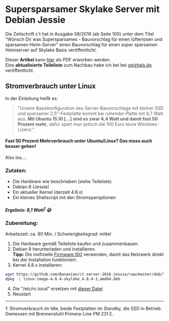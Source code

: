 # Supersparsamer Skylake Server mit Debian Jessie

Die Zeitschrift c't hat in Ausgabe 08/2016 (ab Seite 100) unter dem Titel "Wünsch Dir was Supersparsames -
Bauvorschlag für einen lüfterlosen und sparsamen Heim-Server" einen Bauvorschlag für einen super sparsamen Heimserver auf Skylake Basis veröffentlicht.

Dieser **Artikel** kann [hier](http://heise.de/-3151451) als PDF erworben werden.<br>
Eine **aktualisierte Teileliste** zum Nachbau habe ich bei bei [geizhals.de](http://geizhals.de/?cat=WL-718937) veröffentlicht.

## Stromverbrauch unter Linux
In der Einleitung heißt es:
> "Unsere Basiskonfiguration des Server-Bauvorschlags mit kleiner SSD und sparsamer 2,5"-Festplatte kommt bei ruhender Platte mit 8,7 Watt aus. **Mit Ubuntu 15.10 [...] sind es zwar 4,4 Watt und damit fast 50 Prozent mehr**, dafür spart man jedoch die 100 Euro teure Windows-Lizenz."

#### Fast 50 Prozent Mehrverbrauch unter Ubuntu/Linux? Das muss auch besser gehen!

Also los....

### Zutaten:

 * Die Hardware wie beschrieben (siehe Teileliste)
 * Debian 8 (Jessie)
 * Ein aktueller Kernel (derzeit 4.8.x)
 * Ein kleines Shellscript mit den Stromsparoptionen


##### Ergebnis: 8,1 Watt<sup>[1](#stromverbrauch)</sup> :smiley:

### Zubereitung:

Arbeitszeit: ca. 90 Min. / Schwierigkeitsgrad: mittel

1. Die Hardware gemäß Teileliste kaufen und zusammenbauen.
2. Debian 8 herunterladen und installieren.<br>**Tipp:** Die inofizielle [Firmware ISO](http://cdimage.debian.org/cdimage/unofficial/non-free/cd-including-firmware/8.6.0+nonfree/amd64/iso-cd/) verwenden, damit das Netzwerk direkt bei der Installation funktioniert.
3. Kernel 4.8.x installieren:
```bash
wget https://github.com/Bananian/ct-server-2016-jessie/raw/master/deb/linux-image-4.8.4-skylake_4.8.4-1_amd64.deb
dpkg -i linux-image-4.8.4-skylake_4.8.4-1_amd64.deb
``` 
4. Die "/etc/rc.local" ersetzen mit [dieser Datei](etc/rc.local)
5. Neustart

---
<a name="stromverbrauch">1</a>: Stromverbrauch im Idle, beide Festplatten im Standby, die SSD in Betrieb. Gemessen mit Brennenstuhl Primera-Line PM 231 E.

